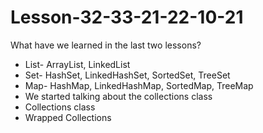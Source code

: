 # Lesson-32-33-21-22-10-21

What have we learned in the last two lessons?

- List- ArrayList, LinkedList
- Set- HashSet, LinkedHashSet, SortedSet, TreeSet
- Map- HashMap, LinkedHashMap, SortedMap, TreeMap
- We started talking about the collections class
- Collections class
- Wrapped Collections
